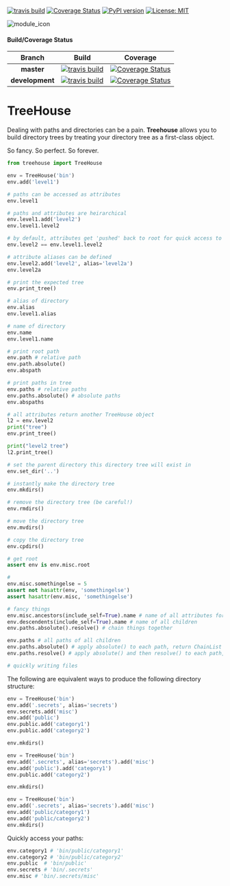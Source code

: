 [![travis build](https://img.shields.io/travis/jvrana/TreeHouse.svg)](https://travis-ci.org/jvrana/TreeHouse)
[![Coverage Status](https://coveralls.io/repos/github/jvrana/TreeHouse/badge.svg?branch=master)](https://coveralls.io/github/jvrana/TreeHouse?branch=master)
[![PyPI version](https://badge.fury.io/py/REPO.svg)](https://badge.fury.io/py/REPO)
[![License: MIT](https://img.shields.io/badge/License-MIT-yellow.svg)](https://opensource.org/licenses/MIT)

![module_icon](images/module_icon.png?raw=true)

#### Build/Coverage Status
Branch | Build | Coverage
:---: | :---: | :---:
**master** | [![travis build](https://img.shields.io/travis/jvrana/TreeHouse/master.svg)](https://travis-ci.org/jvrana/TreeHouse/master) | [![Coverage Status](https://coveralls.io/repos/github/jvrana/TreeHouse/badge.svg?branch=master)](https://coveralls.io/github/jvrana/TreeHouse?branch=master)
**development** | [![travis build](https://img.shields.io/travis/jvrana/TreeHouse/development.svg)](https://travis-ci.org/jvrana/TreeHouse/development) | [![Coverage Status](https://coveralls.io/repos/github/jvrana/TreeHouse/badge.svg?branch=development)](https://coveralls.io/github/jvrana/TreeHouse?branch=development)

# TreeHouse

Dealing with paths and directories can be a pain. **Treehouse** allows you to build directory trees by treating
your directory tree as a first-class object.

So fancy. So perfect. So forever.

```python
from treehouse import TreeHouse

env = TreeHouse('bin')
env.add('level1')

# paths can be accessed as attributes
env.level1

# paths and attributes are heirarchical
env.level1.add('level2')
env.level1.level2

# by default, attributes get 'pushed' back to root for quick access to your paths
env.level2 == env.level1.level2

# attribute aliases can be defined
env.level2.add('level2', alias='level2a')
env.level2a

# print the expected tree
env.print_tree()

# alias of directory
env.alias
env.level1.alias

# name of directory
env.name
env.level1.name

# print root path
env.path # relative path
env.path.absolute()
env.abspath

# print paths in tree
env.paths # relative paths
env.paths.absolute() # absolute paths
env.abspaths

# all attributes return another TreeHouse object
l2 = env.level2
print("tree")
env.print_tree()

print("level2 tree")
l2.print_tree()

# set the parent directory this directory tree will exist in
env.set_dir('..')

# instantly make the directory tree
env.mkdirs()

# remove the directory tree (be careful!)
env.rmdirs()

# move the directory tree
env.mvdirs()

# copy the directory tree
env.cpdirs()

# get root
assert env is env.misc.root

#
env.misc.somethingelse = 5
assert not hasattr(env, 'somethingelse')
assert hasattr(env.misc, 'somethingelse')

# fancy things
env.misc.ancestors(include_self=True).name # name of all attributes for parents
env.descendents(include_self=True).name # name of all children
env.paths.absolute().resolve() # chain things together

env.paths # all paths of all children
env.paths.absolute() # apply absolute() to each path, return ChainList
env.paths.resolve() # apply absolute() and then resolve() to each path, return ChainList

# quickly writing files

```

The following are equivalent ways to produce the following directory
structure:

```python
env = TreeHouse('bin')
env.add('.secrets', alias='secrets')
env.secrets.add('misc')
env.add('public')
env.public.add('category1')
env.public.add('category2')

env.mkdirs()
```

```python
env = TreeHouse('bin')
env.add('.secrets', alias='secrets').add('misc')
env.add('public').add('category1')
env.public.add('category2')

env.mkdirs()
```

```python
env = TreeHouse('bin')
env.add('.secrets', alias='secrets').add('misc')
env.add('public/category1')
env.add('public/category2')
env.mkdirs()
```

Quickly access your paths:
```python
env.category1 # 'bin/public/category1'
env.category2 # 'bin/public/category2'
env.public  # 'bin/public'
env.secrets # 'bin/.secrets'
env.misc # 'bin/.secrets/misc'
```